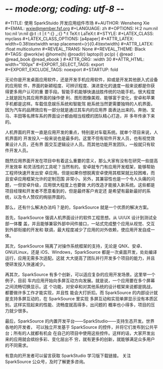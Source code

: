 # -*- mode:org; coding: utf-8 -*-

#+TITLE:     使用 SparkStuido 开发应用组件市场
#+AUTHOR:    Wensheng Xie
#+EMAIL:     wxie@member.fsf.org
#+LANGUAGE:  zh
#+OPTIONS: H:2 num:nil toc:nil \n:nil @:t ::t |:t ^:{} _:{} *:t TeX:t LaTeX:t
#+STYLE: <link rel="stylesheet" type="text/css" href="org.css" />
#+LATEX_CLASS: myclass
#+LATEX_CLASS_OPTIONS: [a4paper]
#+ATTR_LATEX: width=0.38\textwidth wrap placement={r}{0.4\textwidth}
#+ATTR_LATEX: :float multicolumn
#+REVEAL_TRANS: None
#+REVEAL_THEME: Black
#+TAGS: @work(w) @home(h) @road(r) laptop(l) pc(p) { @read : @read_book @read_ebook }
#+ATTR_ORG: :width 30
#+ATTR_HTML: width="100px"
#+EXPORT_SELECT_TAGS: export
#+EXPORT_EXCLUDE_TAGS: noexport
#+STARTUP: fold

无论你是开发桌面应用软件，还是开发手机应用软件，抑或是开发其他嵌入式设备的应用软
件，界面的新颖程度、可辨识程度、演进变化的速度一般来说都是你获得更多用户认可的重
要手段。智能手机能够快速战胜传统的功能手机，很大程度上就是因为其应用界面的操作便
利、图形图像美观、能够富于变化，安卓和苹果手机都是这样。车载信息娱乐系统和智能驾
舱系统当然更需要独特的人机界面，因为汽车的品牌效应有一部分就是通过其车内的应用界
面表达出来的。奔驰、宝马、丰田等名牌车系的界面设计都由相当规模的团队精心打造，并
多年传承下来的。

人机界面的开发一直是应用开发的重点，特别是对车载系统。就单个项目来说，人机界面的
开发投入一般来说也是最多的。这里不但有软件开发人员，也有视觉效果设计人员，还有界
面交互逻辑设计人员。而其他功能开发团队，一般就只有软件开发人员。

既然应用界面开发在项目中有着这么重要的意义，那么大家有没有在研究一些提高开发效率
和灵活性的工具呢？当然有的。安卓就专门有应用开发框架，能够帮助工程师快速开发出安
卓应用。但是如果你想脱离安卓使用其框架就比较困难，而且安卓应用框架允许的定制范围
非常小。另外，其兼容性也是一个令人头痛的问题，一但安卓升级，应用很大程度上也要做
大的改造才能接入新系统。这些都是项目经理和开发者不愿意看到的，但是最终客户肯定还
是希望有最新最好的系统，以及令人赞叹的绚丽界面的。

那么，还有什么解决办法吗？是的，SparkSource 就是一个优质的解决方案。

首先，SparkSource 强调人机界面设计的软件工程思想。从 UI/UX 设计到测试全部一体覆
盖，并且能够兼容外部中间件接口，一站式完成整个应用从视觉、交互到外部衔接的开发和
联调，最大程度减少了应用的对外依赖，使应用开发自成一体。

其次，SparkSource 隔离了对操作系统框架的支持，无论是 QNX、安卓、GNU/Linux，还是
iOS、Windows，SparkSource 都是一次桌面开发，处处编译运行，应用无需多次适配。这就
大大提高了团队并行开发多个项目的能力，并且使研发投入快速减少。

再其次，SparkSource 有多个创新，可以适应复杂的应用开发场景。这里举一个例子，目前
车内应用开始向多屏互动方向发展。就是说，一个应用要在多个屏幕之间流畅切换显示。这
个功能，对安卓和对其他系统的设计框架来说都是挑战，都要做许多工作才能实现，并且性
能会大打折扣。而 SparkSource 的内部设计就是支持多屏互动的，在 SparkSource 里实现
多屏互动和实现单屏显示没有本质区别。这样实现起来的性能、流畅度就高得多，出问题的
概率也小得多，项目的压力就少很多。

最后，SparkSource 的内置开发平台——SparkStudio——支持生态开发。世界各地的开发者，
可以独立开发基于 SparkSource 的控件，并将它们发布到公共平台；所有的人就都有机会
在自己的项目中使用这些控件。这样的话，大家开发出来的应用就会缤纷多彩、变化层出不
穷，就有更多的创新，就能够满足众多用户的不同需求。

有意向的开发者可以留言获取 SparkStudio 学习版下载链接。
关注 SparkSource 公众号，及时了解更多咨询。
